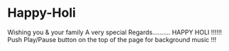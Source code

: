 # Happy-Holi
Wishing you &amp; your family A very special Regards.......... HAPPY HOLI !!!!!!
Push Play/Pause button on the top of the page for background music !!!
